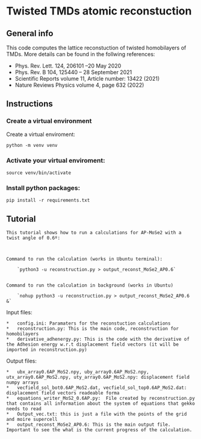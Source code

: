 # Twisted TMDs atomic reconstuction #



## General info

This code computes the lattice reconstuction of twisted homobilayers of TMDs. 
More details can be found in the follwing references:

 * Phys. Rev. Lett. 124, 206101 –20 May 2020<br />
 * Phys. Rev. B 104, 125440 – 28 September 2021<br />
 * Scientific Reports volume 11, Article number: 13422 (2021)<br /> 
 * Nature Reviews Physics volume 4, page 632 (2022)<br />





## Instructions

### Create a virtual environment

Create a virtual enviroment:

`python -m venv venv`

### Activate your virtual enviroment:

`source venv/bin/activate`

### Install python packages:

`pip install -r requirements.txt`



## Tutorial

    This tutorial shows how to run a calculations for AP-MoSe2 with a twist angle of 0.6º:



    Command to run the calculation (works in Ubuntu terminal):

        `python3 -u reconstruction.py > output_reconst_MoSe2_AP0.6`


    Command to run the calculation in background (works in Ubuntu)

        `nohup python3 -u reconstruction.py > output_reconst_MoSe2_AP0.6 &`




Input files:

    *   config.ini: Paramaters for the reconstuction calculations
    *   reconstruction.py: This is the main code, reconstruction for homobilayers
    *   derivative_adhenergy.py: This is the code with the derivative of the Adhesion energy w.r.t displacement field vectors (it will be imported in reconstruction.py)

Output files:

    *   ubx_array0.6AP_MoS2.npy, uby_array0.6AP_MoS2.npy, utx_array0.6AP_MoS2.npy, uty_array0.6AP_MoS2.npy: displacement field numpy arrays
    *   vecfield_sol_bot0.6AP_MoS2.dat, vecfield_sol_top0.6AP_MoS2.dat: displacement field vectors readeable forma
    *   equations_writer_MoS2_0.6AP.py:  File created by reconstruction.py that contains all information about the system of equations that gekko needs to read
    *   Output_vec.txt: this is just a file with the points of the grid and moire supercell
    *   output_reconst_MoSe2_AP0.6: This is the main output file.  Important to see the what is the current progress of the calculation.
